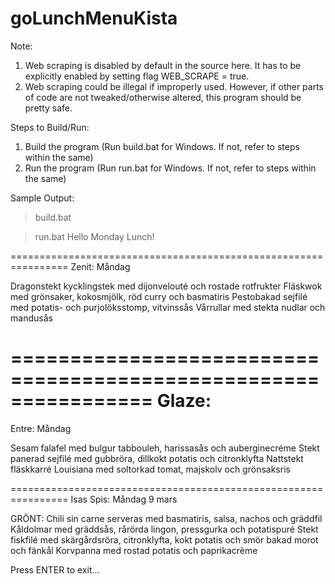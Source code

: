 # goLunchMenuKista

Note:
1. Web scraping is disabled by default in the source here.
   It has to be explicitly enabled by setting flag WEB_SCRAPE = true.
2. Web scraping could be illegal if improperly used.
   However, if other parts of code are not tweaked/otherwise altered, this program should be pretty safe.


Steps to Build/Run:
1. Build the program (Run build.bat for Windows. If not, refer to steps within the same)
2. Run the program (Run run.bat for Windows. If not, refer to steps within the same)


Sample Output:
>build.bat

>run.bat
Hello Monday Lunch!

================================================================
Zenit: Måndag

Dragonstekt kycklingstek med dijonvelouté och rostade rotfrukter
Fläskwok med grönsaker, kokosmjölk, röd curry och basmatiris
Pestobakad sejfilé med potatis- och purjolöksstomp, vitvinssås
Vårrullar med stekta nudlar och mandusås

================================================================
Glaze:
================================================================
Entre: Måndag

Sesam falafel med bulgur tabbouleh, harissasås och auberginecréme
Stekt panerad sejfilé med gubbröra, dillkokt potatis och citronklyfta
Nattstekt fläskkarré Louisiana med soltorkad tomat, majskolv och grönsaksris

================================================================
Isas Spis: Måndag  9 mars

GRÖNT: Chili sin carne serveras med basmatiris, salsa, nachos och gräddfil
Kåldolmar med gräddsås, rårörda lingon, pressgurka och potatispuré
Stekt fiskfilé med skärgårdsröra, citronklyfta, kokt potatis och smör bakad morot och fänkål
Korvpanna med rostad potatis och paprikacrème


Press ENTER to exit...
>
